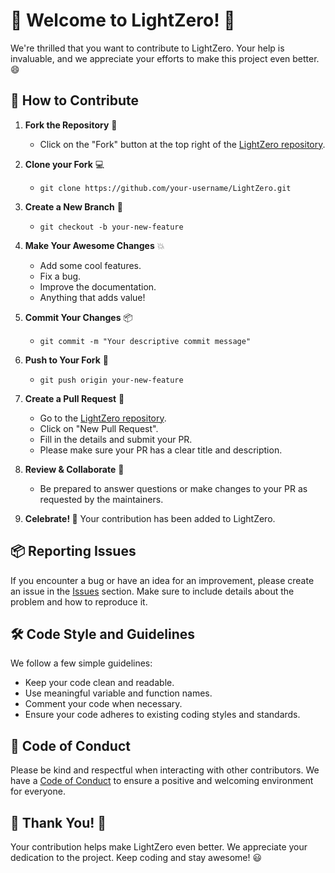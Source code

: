 # 🚀 Welcome to LightZero! 🌟

We're thrilled that you want to contribute to LightZero. Your help is invaluable, and we appreciate your efforts to make this project even better. 😄

## 📝 How to Contribute

1. **Fork the Repository** 🍴
   - Click on the "Fork" button at the top right of the [LightZero repository](https://github.com/opendilab/LightZero).

2. **Clone your Fork** 💻
   - `git clone https://github.com/your-username/LightZero.git`

3. **Create a New Branch** 🌿
   - `git checkout -b your-new-feature`

4. **Make Your Awesome Changes** 💥
   - Add some cool features.
   - Fix a bug.
   - Improve the documentation.
   - Anything that adds value!

5. **Commit Your Changes** 📦
   - `git commit -m "Your descriptive commit message"`

6. **Push to Your Fork** 🚢
   - `git push origin your-new-feature`

7. **Create a Pull Request** 🎉
   - Go to the [LightZero repository](https://github.com/opendilab/LightZero).
   - Click on "New Pull Request".
   - Fill in the details and submit your PR.
   - Please make sure your PR has a clear title and description.

8. **Review & Collaborate** 🤝
   - Be prepared to answer questions or make changes to your PR as requested by the maintainers.

9. **Celebrate! 🎉** Your contribution has been added to LightZero.

## 📦 Reporting Issues

If you encounter a bug or have an idea for an improvement, please create an issue in the [Issues](https://github.com/opendilab/LightZero/issues) section. Make sure to include details about the problem and how to reproduce it.

## 🛠 Code Style and Guidelines

We follow a few simple guidelines:
- Keep your code clean and readable.
- Use meaningful variable and function names.
- Comment your code when necessary.
- Ensure your code adheres to existing coding styles and standards.

## 🤖 Code of Conduct

Please be kind and respectful when interacting with other contributors. We have a [Code of Conduct](LICENSE) to ensure a positive and welcoming environment for everyone.

## 🙌 Thank You! 🙏

Your contribution helps make LightZero even better. We appreciate your dedication to the project. Keep coding and stay awesome! 😃